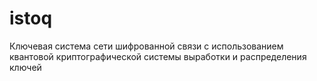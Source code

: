 # istoq
Ключевая система сети шифрованной связи с использованием квантовой криптографической системы выработки и распределения ключей
